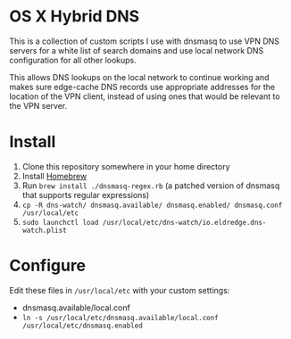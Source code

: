 OS X Hybrid DNS
===============

This is a collection of custom scripts I use with dnsmasq to use
VPN DNS servers for a white list of search domains and use
local network DNS configuration for all other lookups.

This allows DNS lookups on the local network to continue working
and makes sure edge-cache DNS records use appropriate addresses
for the location of the VPN client, instead of using ones that
would be relevant to the VPN server.

Install
=======

1. Clone this repository somewhere in your home directory
1. Install [Homebrew](http://brew.sh/)
1. Run `brew install ./dnsmasq-regex.rb` (a patched version of dnsmasq that supports regular expressions)
1. `cp -R dns-watch/ dnsmasq.available/ dnsmasq.enabled/ dnsmasq.conf /usr/local/etc`
1. `sudo launchctl load /usr/local/etc/dns-watch/io.eldredge.dns-watch.plist`

Configure
=========

Edit these files in `/usr/local/etc` with your custom settings:

* dnsmasq.available/local.conf
* `ln -s /usr/local/etc/dnsmasq.available/local.conf /usr/local/etc/dnsmasq.enabled`
